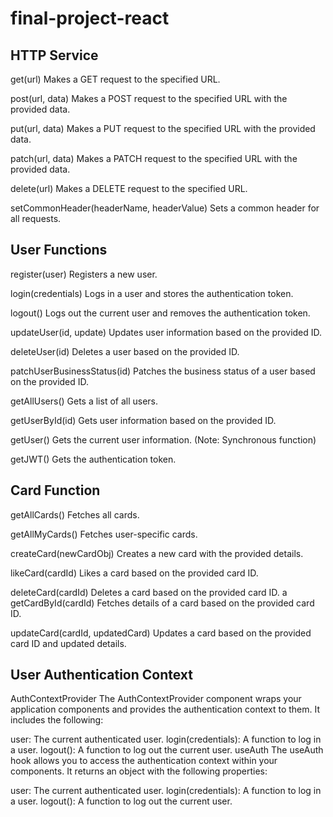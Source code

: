 # final-project-react

## HTTP Service
get(url)
Makes a GET request to the specified URL.

post(url, data)
Makes a POST request to the specified URL with the provided data.

put(url, data)
Makes a PUT request to the specified URL with the provided data.

patch(url, data)
Makes a PATCH request to the specified URL with the provided data.

delete(url)
Makes a DELETE request to the specified URL.

setCommonHeader(headerName, headerValue)
Sets a common header for all requests.

## User Functions
register(user)
Registers a new user.

login(credentials)
Logs in a user and stores the authentication token.

logout()
Logs out the current user and removes the authentication token.

updateUser(id, update)
Updates user information based on the provided ID.

deleteUser(id)
Deletes a user based on the provided ID.

patchUserBusinessStatus(id)
Patches the business status of a user based on the provided ID.

getAllUsers()
Gets a list of all users.

getUserById(id)
Gets user information based on the provided ID.

getUser()
Gets the current user information. (Note: Synchronous function)

getJWT()
Gets the authentication token.

## Card Function
getAllCards()
Fetches all cards.

getAllMyCards()
Fetches user-specific cards.

createCard(newCardObj)
Creates a new card with the provided details.

likeCard(cardId)
Likes a card based on the provided card ID.

deleteCard(cardId)
Deletes a card based on the provided card ID.
a
getCardById(cardId)
Fetches details of a card based on the provided card ID.

updateCard(cardId, updatedCard)
Updates a card based on the provided card ID and updated details.

## User Authentication Context
AuthContextProvider
The AuthContextProvider component wraps your application components and provides the authentication context to them. It includes the following:

user: The current authenticated user.
login(credentials): A function to log in a user.
logout(): A function to log out the current user.
useAuth
The useAuth hook allows you to access the authentication context within your components. It returns an object with the following properties:

user: The current authenticated user.
login(credentials): A function to log in a user.
logout(): A function to log out the current user.
